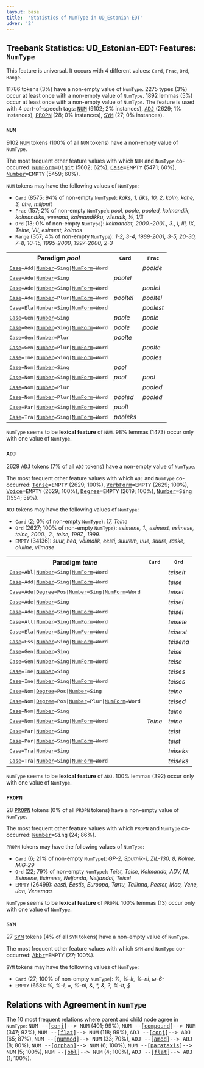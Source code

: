 ```yaml
---
layout: base
title:  'Statistics of NumType in UD_Estonian-EDT'
udver: '2'
---
```


## Treebank Statistics: UD_Estonian-EDT: Features: `NumType`

This feature is universal.
It occurs with 4 different values: `Card`, `Frac`, `Ord`, `Range`.

11786 tokens (3%) have a non-empty value of `NumType`.
2275 types (3%) occur at least once with a non-empty value of `NumType`.
1892 lemmas (5%) occur at least once with a non-empty value of `NumType`.
The feature is used with 4 part-of-speech tags: <tt><a href="et_edt-pos-NUM.html">NUM</a></tt> (9102; 2% instances), <tt><a href="et_edt-pos-ADJ.html">ADJ</a></tt> (2629; 1% instances), <tt><a href="et_edt-pos-PROPN.html">PROPN</a></tt> (28; 0% instances), <tt><a href="et_edt-pos-SYM.html">SYM</a></tt> (27; 0% instances).

### `NUM`

9102 <tt><a href="et_edt-pos-NUM.html">NUM</a></tt> tokens (100% of all `NUM` tokens) have a non-empty value of `NumType`.

The most frequent other feature values with which `NUM` and `NumType` co-occurred: <tt><a href="et_edt-feat-NumForm.html">NumForm</a></tt><tt>=Digit</tt> (5602; 62%), <tt><a href="et_edt-feat-Case.html">Case</a></tt><tt>=EMPTY</tt> (5471; 60%), <tt><a href="et_edt-feat-Number.html">Number</a></tt><tt>=EMPTY</tt> (5459; 60%).

`NUM` tokens may have the following values of `NumType`:

* `Card` (8575; 94% of non-empty `NumType`): <em>kaks, 1, üks, 10, 2, kolm, kahe, 3, ühe, miljonit</em>
* `Frac` (157; 2% of non-empty `NumType`): <em>pool, poole, pooled, kolmandik, kolmandiku, veerand, kolmandikku, viiendik, ½, 1/3</em>
* `Ord` (13; 0% of non-empty `NumType`): <em>kolmandat, 2000.-2001., 3., I, III, IX, Teine, VII, esimest, kolmas</em>
* `Range` (357; 4% of non-empty `NumType`): <em>1-2, 3-4, 1989-2001, 3-5, 20-30, 7-8, 10-15, 1995-2000, 1997-2000, 2-3</em>

<table>
  <tr><th>Paradigm <i>pool</i></th><th><tt>Card</tt></th><th><tt>Frac</tt></th></tr>
  <tr><td><tt><tt><a href="et_edt-feat-Case.html">Case</a></tt><tt>=Add</tt>|<tt><a href="et_edt-feat-Number.html">Number</a></tt><tt>=Sing</tt>|<tt><a href="et_edt-feat-NumForm.html">NumForm</a></tt><tt>=Word</tt></tt></td><td></td><td><em>poolde</em></td></tr>
  <tr><td><tt><tt><a href="et_edt-feat-Case.html">Case</a></tt><tt>=Ade</tt>|<tt><a href="et_edt-feat-Number.html">Number</a></tt><tt>=Sing</tt></tt></td><td><em>poolel</em></td><td></td></tr>
  <tr><td><tt><tt><a href="et_edt-feat-Case.html">Case</a></tt><tt>=Ade</tt>|<tt><a href="et_edt-feat-Number.html">Number</a></tt><tt>=Sing</tt>|<tt><a href="et_edt-feat-NumForm.html">NumForm</a></tt><tt>=Word</tt></tt></td><td></td><td><em>poolel</em></td></tr>
  <tr><td><tt><tt><a href="et_edt-feat-Case.html">Case</a></tt><tt>=Ade</tt>|<tt><a href="et_edt-feat-Number.html">Number</a></tt><tt>=Plur</tt>|<tt><a href="et_edt-feat-NumForm.html">NumForm</a></tt><tt>=Word</tt></tt></td><td><em>pooltel</em></td><td><em>pooltel</em></td></tr>
  <tr><td><tt><tt><a href="et_edt-feat-Case.html">Case</a></tt><tt>=Ela</tt>|<tt><a href="et_edt-feat-Number.html">Number</a></tt><tt>=Sing</tt>|<tt><a href="et_edt-feat-NumForm.html">NumForm</a></tt><tt>=Word</tt></tt></td><td></td><td><em>poolest</em></td></tr>
  <tr><td><tt><tt><a href="et_edt-feat-Case.html">Case</a></tt><tt>=Gen</tt>|<tt><a href="et_edt-feat-Number.html">Number</a></tt><tt>=Sing</tt></tt></td><td><em>poole</em></td><td><em>poole</em></td></tr>
  <tr><td><tt><tt><a href="et_edt-feat-Case.html">Case</a></tt><tt>=Gen</tt>|<tt><a href="et_edt-feat-Number.html">Number</a></tt><tt>=Sing</tt>|<tt><a href="et_edt-feat-NumForm.html">NumForm</a></tt><tt>=Word</tt></tt></td><td><em>poole</em></td><td><em>poole</em></td></tr>
  <tr><td><tt><tt><a href="et_edt-feat-Case.html">Case</a></tt><tt>=Gen</tt>|<tt><a href="et_edt-feat-Number.html">Number</a></tt><tt>=Plur</tt></tt></td><td><em>poolte</em></td><td></td></tr>
  <tr><td><tt><tt><a href="et_edt-feat-Case.html">Case</a></tt><tt>=Gen</tt>|<tt><a href="et_edt-feat-Number.html">Number</a></tt><tt>=Plur</tt>|<tt><a href="et_edt-feat-NumForm.html">NumForm</a></tt><tt>=Word</tt></tt></td><td></td><td><em>poolte</em></td></tr>
  <tr><td><tt><tt><a href="et_edt-feat-Case.html">Case</a></tt><tt>=Ine</tt>|<tt><a href="et_edt-feat-Number.html">Number</a></tt><tt>=Sing</tt>|<tt><a href="et_edt-feat-NumForm.html">NumForm</a></tt><tt>=Word</tt></tt></td><td></td><td><em>pooles</em></td></tr>
  <tr><td><tt><tt><a href="et_edt-feat-Case.html">Case</a></tt><tt>=Nom</tt>|<tt><a href="et_edt-feat-Number.html">Number</a></tt><tt>=Sing</tt></tt></td><td><em>pool</em></td><td></td></tr>
  <tr><td><tt><tt><a href="et_edt-feat-Case.html">Case</a></tt><tt>=Nom</tt>|<tt><a href="et_edt-feat-Number.html">Number</a></tt><tt>=Sing</tt>|<tt><a href="et_edt-feat-NumForm.html">NumForm</a></tt><tt>=Word</tt></tt></td><td><em>pool</em></td><td><em>pool</em></td></tr>
  <tr><td><tt><tt><a href="et_edt-feat-Case.html">Case</a></tt><tt>=Nom</tt>|<tt><a href="et_edt-feat-Number.html">Number</a></tt><tt>=Plur</tt></tt></td><td></td><td><em>pooled</em></td></tr>
  <tr><td><tt><tt><a href="et_edt-feat-Case.html">Case</a></tt><tt>=Nom</tt>|<tt><a href="et_edt-feat-Number.html">Number</a></tt><tt>=Plur</tt>|<tt><a href="et_edt-feat-NumForm.html">NumForm</a></tt><tt>=Word</tt></tt></td><td><em>pooled</em></td><td><em>pooled</em></td></tr>
  <tr><td><tt><tt><a href="et_edt-feat-Case.html">Case</a></tt><tt>=Par</tt>|<tt><a href="et_edt-feat-Number.html">Number</a></tt><tt>=Sing</tt>|<tt><a href="et_edt-feat-NumForm.html">NumForm</a></tt><tt>=Word</tt></tt></td><td><em>poolt</em></td><td></td></tr>
  <tr><td><tt><tt><a href="et_edt-feat-Case.html">Case</a></tt><tt>=Tra</tt>|<tt><a href="et_edt-feat-Number.html">Number</a></tt><tt>=Sing</tt>|<tt><a href="et_edt-feat-NumForm.html">NumForm</a></tt><tt>=Word</tt></tt></td><td><em>pooleks</em></td><td></td></tr>
</table>

`NumType` seems to be **lexical feature** of `NUM`. 98% lemmas (1473) occur only with one value of `NumType`.

### `ADJ`

2629 <tt><a href="et_edt-pos-ADJ.html">ADJ</a></tt> tokens (7% of all `ADJ` tokens) have a non-empty value of `NumType`.

The most frequent other feature values with which `ADJ` and `NumType` co-occurred: <tt><a href="et_edt-feat-Tense.html">Tense</a></tt><tt>=EMPTY</tt> (2629; 100%), <tt><a href="et_edt-feat-VerbForm.html">VerbForm</a></tt><tt>=EMPTY</tt> (2629; 100%), <tt><a href="et_edt-feat-Voice.html">Voice</a></tt><tt>=EMPTY</tt> (2629; 100%), <tt><a href="et_edt-feat-Degree.html">Degree</a></tt><tt>=EMPTY</tt> (2619; 100%), <tt><a href="et_edt-feat-Number.html">Number</a></tt><tt>=Sing</tt> (1554; 59%).

`ADJ` tokens may have the following values of `NumType`:

* `Card` (2; 0% of non-empty `NumType`): <em>17, Teine</em>
* `Ord` (2627; 100% of non-empty `NumType`): <em>esimene, 1., esimest, esimese, teine, 2000., 2., teise, 1997., 1999.</em>
* `EMPTY` (34136): <em>suur, hea, võimalik, eesti, suurem, uue, suure, raske, oluline, viimase</em>

<table>
  <tr><th>Paradigm <i>teine</i></th><th><tt>Card</tt></th><th><tt>Ord</tt></th></tr>
  <tr><td><tt><tt><a href="et_edt-feat-Case.html">Case</a></tt><tt>=Abl</tt>|<tt><a href="et_edt-feat-Number.html">Number</a></tt><tt>=Sing</tt>|<tt><a href="et_edt-feat-NumForm.html">NumForm</a></tt><tt>=Word</tt></tt></td><td></td><td><em>teiselt</em></td></tr>
  <tr><td><tt><tt><a href="et_edt-feat-Case.html">Case</a></tt><tt>=Add</tt>|<tt><a href="et_edt-feat-Number.html">Number</a></tt><tt>=Sing</tt>|<tt><a href="et_edt-feat-NumForm.html">NumForm</a></tt><tt>=Word</tt></tt></td><td></td><td><em>teise</em></td></tr>
  <tr><td><tt><tt><a href="et_edt-feat-Case.html">Case</a></tt><tt>=Ade</tt>|<tt><a href="et_edt-feat-Degree.html">Degree</a></tt><tt>=Pos</tt>|<tt><a href="et_edt-feat-Number.html">Number</a></tt><tt>=Sing</tt>|<tt><a href="et_edt-feat-NumForm.html">NumForm</a></tt><tt>=Word</tt></tt></td><td></td><td><em>teisel</em></td></tr>
  <tr><td><tt><tt><a href="et_edt-feat-Case.html">Case</a></tt><tt>=Ade</tt>|<tt><a href="et_edt-feat-Number.html">Number</a></tt><tt>=Sing</tt></tt></td><td></td><td><em>teisel</em></td></tr>
  <tr><td><tt><tt><a href="et_edt-feat-Case.html">Case</a></tt><tt>=Ade</tt>|<tt><a href="et_edt-feat-Number.html">Number</a></tt><tt>=Sing</tt>|<tt><a href="et_edt-feat-NumForm.html">NumForm</a></tt><tt>=Word</tt></tt></td><td></td><td><em>teisel</em></td></tr>
  <tr><td><tt><tt><a href="et_edt-feat-Case.html">Case</a></tt><tt>=All</tt>|<tt><a href="et_edt-feat-Number.html">Number</a></tt><tt>=Sing</tt>|<tt><a href="et_edt-feat-NumForm.html">NumForm</a></tt><tt>=Word</tt></tt></td><td></td><td><em>teisele</em></td></tr>
  <tr><td><tt><tt><a href="et_edt-feat-Case.html">Case</a></tt><tt>=Ela</tt>|<tt><a href="et_edt-feat-Number.html">Number</a></tt><tt>=Sing</tt>|<tt><a href="et_edt-feat-NumForm.html">NumForm</a></tt><tt>=Word</tt></tt></td><td></td><td><em>teisest</em></td></tr>
  <tr><td><tt><tt><a href="et_edt-feat-Case.html">Case</a></tt><tt>=Ess</tt>|<tt><a href="et_edt-feat-Number.html">Number</a></tt><tt>=Sing</tt>|<tt><a href="et_edt-feat-NumForm.html">NumForm</a></tt><tt>=Word</tt></tt></td><td></td><td><em>teisena</em></td></tr>
  <tr><td><tt><tt><a href="et_edt-feat-Case.html">Case</a></tt><tt>=Gen</tt>|<tt><a href="et_edt-feat-Number.html">Number</a></tt><tt>=Sing</tt></tt></td><td></td><td><em>teise</em></td></tr>
  <tr><td><tt><tt><a href="et_edt-feat-Case.html">Case</a></tt><tt>=Gen</tt>|<tt><a href="et_edt-feat-Number.html">Number</a></tt><tt>=Sing</tt>|<tt><a href="et_edt-feat-NumForm.html">NumForm</a></tt><tt>=Word</tt></tt></td><td></td><td><em>teise</em></td></tr>
  <tr><td><tt><tt><a href="et_edt-feat-Case.html">Case</a></tt><tt>=Ine</tt>|<tt><a href="et_edt-feat-Number.html">Number</a></tt><tt>=Sing</tt></tt></td><td></td><td><em>teises</em></td></tr>
  <tr><td><tt><tt><a href="et_edt-feat-Case.html">Case</a></tt><tt>=Ine</tt>|<tt><a href="et_edt-feat-Number.html">Number</a></tt><tt>=Sing</tt>|<tt><a href="et_edt-feat-NumForm.html">NumForm</a></tt><tt>=Word</tt></tt></td><td></td><td><em>teises</em></td></tr>
  <tr><td><tt><tt><a href="et_edt-feat-Case.html">Case</a></tt><tt>=Nom</tt>|<tt><a href="et_edt-feat-Degree.html">Degree</a></tt><tt>=Pos</tt>|<tt><a href="et_edt-feat-Number.html">Number</a></tt><tt>=Sing</tt></tt></td><td></td><td><em>teine</em></td></tr>
  <tr><td><tt><tt><a href="et_edt-feat-Case.html">Case</a></tt><tt>=Nom</tt>|<tt><a href="et_edt-feat-Degree.html">Degree</a></tt><tt>=Pos</tt>|<tt><a href="et_edt-feat-Number.html">Number</a></tt><tt>=Plur</tt>|<tt><a href="et_edt-feat-NumForm.html">NumForm</a></tt><tt>=Word</tt></tt></td><td></td><td><em>teised</em></td></tr>
  <tr><td><tt><tt><a href="et_edt-feat-Case.html">Case</a></tt><tt>=Nom</tt>|<tt><a href="et_edt-feat-Number.html">Number</a></tt><tt>=Sing</tt></tt></td><td></td><td><em>teine</em></td></tr>
  <tr><td><tt><tt><a href="et_edt-feat-Case.html">Case</a></tt><tt>=Nom</tt>|<tt><a href="et_edt-feat-Number.html">Number</a></tt><tt>=Sing</tt>|<tt><a href="et_edt-feat-NumForm.html">NumForm</a></tt><tt>=Word</tt></tt></td><td><em>Teine</em></td><td><em>teine</em></td></tr>
  <tr><td><tt><tt><a href="et_edt-feat-Case.html">Case</a></tt><tt>=Par</tt>|<tt><a href="et_edt-feat-Number.html">Number</a></tt><tt>=Sing</tt></tt></td><td></td><td><em>teist</em></td></tr>
  <tr><td><tt><tt><a href="et_edt-feat-Case.html">Case</a></tt><tt>=Par</tt>|<tt><a href="et_edt-feat-Number.html">Number</a></tt><tt>=Sing</tt>|<tt><a href="et_edt-feat-NumForm.html">NumForm</a></tt><tt>=Word</tt></tt></td><td></td><td><em>teist</em></td></tr>
  <tr><td><tt><tt><a href="et_edt-feat-Case.html">Case</a></tt><tt>=Tra</tt>|<tt><a href="et_edt-feat-Number.html">Number</a></tt><tt>=Sing</tt></tt></td><td></td><td><em>teiseks</em></td></tr>
  <tr><td><tt><tt><a href="et_edt-feat-Case.html">Case</a></tt><tt>=Tra</tt>|<tt><a href="et_edt-feat-Number.html">Number</a></tt><tt>=Sing</tt>|<tt><a href="et_edt-feat-NumForm.html">NumForm</a></tt><tt>=Word</tt></tt></td><td></td><td><em>teiseks</em></td></tr>
</table>

`NumType` seems to be **lexical feature** of `ADJ`. 100% lemmas (392) occur only with one value of `NumType`.

### `PROPN`

28 <tt><a href="et_edt-pos-PROPN.html">PROPN</a></tt> tokens (0% of all `PROPN` tokens) have a non-empty value of `NumType`.

The most frequent other feature values with which `PROPN` and `NumType` co-occurred: <tt><a href="et_edt-feat-Number.html">Number</a></tt><tt>=Sing</tt> (24; 86%).

`PROPN` tokens may have the following values of `NumType`:

* `Card` (6; 21% of non-empty `NumType`): <em>GP-2, Sputnik-1, ZIL-130, 8, Kolme, MiG-29</em>
* `Ord` (22; 79% of non-empty `NumType`): <em>Teist, Teise, Kolmanda, ADV, M, Esimene, Esimese, Neljanda, Neljandal, Teisel</em>
* `EMPTY` (26499): <em>eesti, Eestis, Euroopa, Tartu, Tallinna, Peeter, Maa, Vene, Jan, Venemaa</em>

`NumType` seems to be **lexical feature** of `PROPN`. 100% lemmas (13) occur only with one value of `NumType`.

### `SYM`

27 <tt><a href="et_edt-pos-SYM.html">SYM</a></tt> tokens (4% of all `SYM` tokens) have a non-empty value of `NumType`.

The most frequent other feature values with which `SYM` and `NumType` co-occurred: <tt><a href="et_edt-feat-Abbr.html">Abbr</a></tt><tt>=EMPTY</tt> (27; 100%).

`SYM` tokens may have the following values of `NumType`:

* `Card` (27; 100% of non-empty `NumType`): <em>%, %-lt, %-ni, ω-6-</em>
* `EMPTY` (658): <em>%, %-l, =, %-ni, &amp;, *, &, ?, %-lt, §</em>

## Relations with Agreement in `NumType`

The 10 most frequent relations where parent and child node agree in `NumType`:
<tt>NUM --[<tt><a href="et_edt-dep-conj.html">conj</a></tt>]--> NUM</tt> (401; 99%),
<tt>NUM --[<tt><a href="et_edt-dep-compound.html">compound</a></tt>]--> NUM</tt> (347; 92%),
<tt>NUM --[<tt><a href="et_edt-dep-flat.html">flat</a></tt>]--> NUM</tt> (118; 99%),
<tt>ADJ --[<tt><a href="et_edt-dep-conj.html">conj</a></tt>]--> ADJ</tt> (65; 87%),
<tt>NUM --[<tt><a href="et_edt-dep-nummod.html">nummod</a></tt>]--> NUM</tt> (33; 70%),
<tt>ADJ --[<tt><a href="et_edt-dep-amod.html">amod</a></tt>]--> ADJ</tt> (8; 80%),
<tt>NUM --[<tt><a href="et_edt-dep-orphan.html">orphan</a></tt>]--> NUM</tt> (6; 100%),
<tt>NUM --[<tt><a href="et_edt-dep-parataxis.html">parataxis</a></tt>]--> NUM</tt> (5; 100%),
<tt>NUM --[<tt><a href="et_edt-dep-obl.html">obl</a></tt>]--> NUM</tt> (4; 100%),
<tt>ADJ --[<tt><a href="et_edt-dep-flat.html">flat</a></tt>]--> ADJ</tt> (1; 100%).

